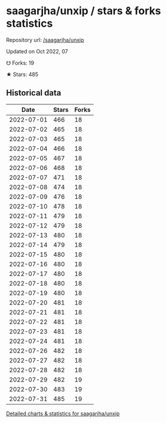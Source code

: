 # saagarjha/unxip / stars & forks statistics

Repository url: [/saagarjha/unxip](https://github.com/saagarjha/unxip)

Updated on Oct 2022, 07

☋ Forks: 19

★ Stars: 485

## Historical data
| Date | Stars | Forks |
|------|-------|-------|
| 2022-07-01 | 466 | 18 | 
| 2022-07-02 | 465 | 18 | 
| 2022-07-03 | 465 | 18 | 
| 2022-07-04 | 466 | 18 | 
| 2022-07-05 | 467 | 18 | 
| 2022-07-06 | 468 | 18 | 
| 2022-07-07 | 471 | 18 | 
| 2022-07-08 | 474 | 18 | 
| 2022-07-09 | 476 | 18 | 
| 2022-07-10 | 478 | 18 | 
| 2022-07-11 | 479 | 18 | 
| 2022-07-12 | 479 | 18 | 
| 2022-07-13 | 480 | 18 | 
| 2022-07-14 | 479 | 18 | 
| 2022-07-15 | 480 | 18 | 
| 2022-07-16 | 480 | 18 | 
| 2022-07-17 | 480 | 18 | 
| 2022-07-18 | 480 | 18 | 
| 2022-07-19 | 480 | 18 | 
| 2022-07-20 | 481 | 18 | 
| 2022-07-21 | 481 | 18 | 
| 2022-07-22 | 481 | 18 | 
| 2022-07-23 | 481 | 18 | 
| 2022-07-24 | 481 | 18 | 
| 2022-07-26 | 482 | 18 | 
| 2022-07-27 | 482 | 18 | 
| 2022-07-28 | 482 | 18 | 
| 2022-07-29 | 482 | 19 | 
| 2022-07-30 | 483 | 19 | 
| 2022-07-31 | 485 | 19 | 


[Detailed charts & statistics for saagarjha/unxip](https://reviewgithub.com/rep/saagarjha/unxip)
